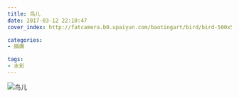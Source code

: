 ```yaml
---
title: 鸟儿
date: 2017-03-12 22:10:47
cover_index: http://fatcamera.b0.upaiyun.com/baotingart/bird/bird-500x500.jpg

categories:
- 插画

tags:
- 水彩
---
```


![鸟儿](http://fatcamera.b0.upaiyun.com/baotingart/bird/bird-960.jpg)
